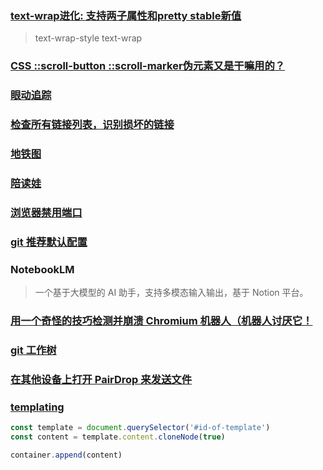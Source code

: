 ### [text-wrap进化: 支持两子属性和pretty stable新值](https://www.zhangxinxu.com/wordpress/2025/06/text-wrap-pretty-stable-mode-style/)

> text-wrap-style text-wrap

### [CSS ::scroll-button ::scroll-marker伪元素又是干嘛用的？](https://www.zhangxinxu.com/wordpress/2025/06/css-scroll-button-marker/)

### [眼动追踪](https://github.com/akchro/eyesite)

### [检查所有链接列表，识别损坏的链接](https://link-checker.itea.dev/)

### [地铁图](https://subway.cuvii.dev/)

### [陪读娃](https://www.readfrog.app/zh)

### [浏览器禁用端口](https://www.keenformatics.com/ports-that-are-blocked-by-browsers)

### [git 推荐默认配置](https://blog.gitbutler.com/how-git-core-devs-configure-git/)

### NotebookLM

> 一个基于大模型的 AI 助手，支持多模态输入输出，基于 Notion 平台。

### [用一个奇怪的技巧检测并崩溃 Chromium 机器人（机器人讨厌它！](https://blog.castle.io/detect-and-crash-chromium-bots-with-one-weird-trick-bots-hate-it/)

### [git 工作树](https://opensource.com/article/21/4/git-worktree)

### [在其他设备上打开 PairDrop 来发送文件](https://pairdrop.net/#about)

### [templating](https://kittygiraudel.com/2022/09/30/templating-in-html/)
```js
const template = document.querySelector('#id-of-template')
const content = template.content.cloneNode(true)

container.append(content)
```